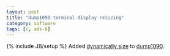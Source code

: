 ```yaml
---
layout: post
title: "dump1090 terminal display resizing"
category: software
tags: [c, ads-b]
---
```

{% include JB/setup %}
Added [dynamically size](https://github.com/antirez/dump1090/pull/45) to [dump1090](https://github.com/antirez/dump1090).